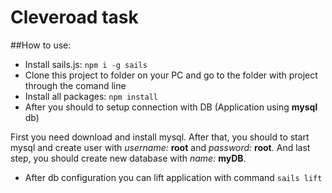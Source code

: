 # Cleveroad task

##How to use:
* Install sails.js: `npm i -g sails`
* Clone this project to folder on your PC and go to the folder with project through the comand line
* Install all packages: `npm install`
* After you should to setup connection with DB (Application using **mysql** db)

First you need download and install mysql. After that, you should to start mysql and create user with *username:* **root** and *password:* **root**. And last step, you should create new database with *name:* **myDB**.

* After db configuration you can lift application with command `sails lift`



